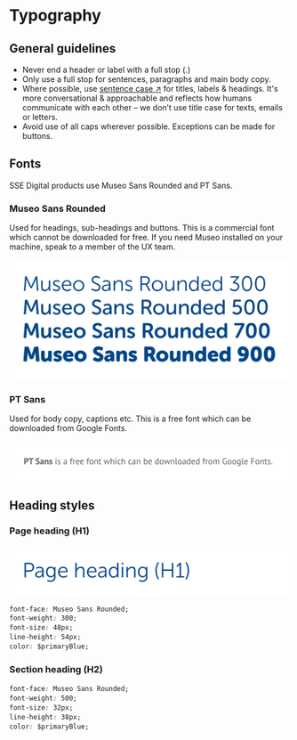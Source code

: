 # Typography

## General guidelines

* Never end a header or label with a full stop \(.\)
* Only use a full stop for sentences, paragraphs and main body copy.
* Where possible, use [sentence case ↗](https://en.wikipedia.org/wiki/Letter_case#Sentence_case) for titles, labels & headings. It's more conversational & approachable and reflects how humans communicate with each other – we don’t use title case for texts, emails or letters.
* Avoid use of all caps wherever possible. Exceptions can be made for buttons.

## Fonts

SSE Digital products use Museo Sans Rounded and PT Sans.

### Museo Sans Rounded

Used for headings, sub-headings and buttons. This is a commercial font which cannot be downloaded for free. If you need Museo installed on your machine, speak to a member of the UX team.

![](../.gitbook/assets/museo-sans%20%282%29.png)

### PT Sans

Used for body copy, captions etc. This is a free font which can be downloaded from Google Fonts.



![](../.gitbook/assets/pt-sans.png)

## Heading styles

### Page heading \(H1\)

![](../.gitbook/assets/h1.png)

```css
font-face: Museo Sans Rounded;
font-weight: 300;
font-size: 48px;
line-height: 54px;
color: $primaryBlue;
```

### Section heading \(H2\)

```css
font-face: Museo Sans Rounded;
font-weight: 500;
font-size: 32px;
line-height: 38px;
color: $primaryBlue;
```

